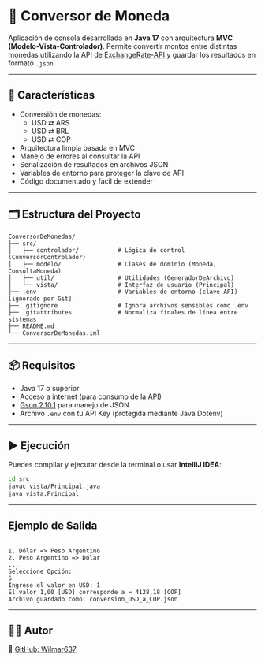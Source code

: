 # 💱 Conversor de Moneda

Aplicación de consola desarrollada en **Java 17** con arquitectura **MVC (Modelo-Vista-Controlador)**. Permite convertir montos entre distintas monedas utilizando la API de [ExchangeRate-API](https://www.exchangerate-api.com/) y guardar los resultados en formato `.json`.

---

## 🧠 Características

- Conversión de monedas:
  - USD ⇄ ARS
  - USD ⇄ BRL
  - USD ⇄ COP
- Arquitectura limpia basada en MVC
- Manejo de errores al consultar la API
- Serialización de resultados en archivos JSON
- Variables de entorno para proteger la clave de API
- Código documentado y fácil de extender

---

## 🗂️ Estructura del Proyecto

```text
ConversorDeMonedas/
├── src/
│   ├── controlador/           # Lógica de control (ConversorControlador)
│   ├── modelo/                # Clases de dominio (Moneda, ConsultaMoneda)
│   ├── util/                  # Utilidades (GeneradorDeArchivo)
│   └── vista/                 # Interfaz de usuario (Principal)
├── .env                       # Variables de entorno (clave API) [ignorado por Git]
├── .gitignore                 # Ignora archivos sensibles como .env
├── .gitattributes             # Normaliza finales de línea entre sistemas
├── README.md
└── ConversorDeMonedas.iml
```

---

## 📦 Requisitos

- Java 17 o superior
- Acceso a internet (para consumo de la API)
- [Gson 2.10.1](https://github.com/google/gson) para manejo de JSON
- Archivo `.env` con tu API Key (protegida mediante Java Dotenv)

---

## ▶️ Ejecución

Puedes compilar y ejecutar desde la terminal o usar **IntelliJ IDEA**:
```bash
cd src
javac vista/Principal.java
java vista.Principal
```
---

## Ejemplo de Salida
```********** Bienvenido/a al Conversor de Moneda **********

1. Dólar => Peso Argentino
2. Peso Argentino => Dólar
...
Seleccione Opción:
5
Ingrese el valor en USD: 1
El valor 1,00 [USD] corresponde a = 4128,18 [COP]
Archivo guardado como: conversion_USD_a_COP.json
```

---

## 👨‍💻 Autor
🔗 [GitHub: Wilmar637](https://github.com/Wilmar637)
